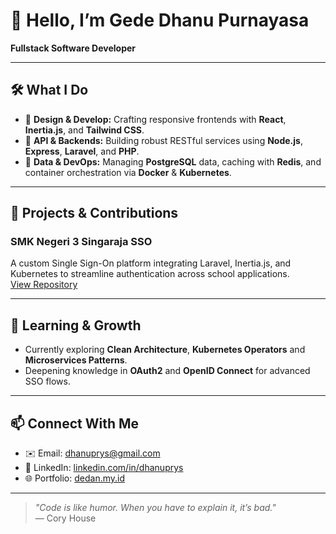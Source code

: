 <!--
  README.md for Gede Dhanu Purnayasa
-->

<!--![Header Image](https://user-images.githubusercontent.com/yourusername/your-header-image.svg)-->

# 👋 Hello, I’m **Gede Dhanu Purnayasa**

**Fullstack Software Developer**

---

## 🛠️ What I Do

- 🔹 **Design & Develop:** Crafting responsive frontends with **React**, **Inertia.js**, and **Tailwind CSS**.
- 🔹 **API & Backends:** Building robust RESTful services using **Node.js**, **Express**, **Laravel**, and **PHP**.
- 🔹 **Data & DevOps:** Managing **PostgreSQL** data, caching with **Redis**, and container orchestration via **Docker** & **Kubernetes**.

---

## 🚀 Projects & Contributions

### **SMK Negeri 3 Singaraja SSO**
A custom Single Sign-On platform integrating Laravel, Inertia.js, and Kubernetes to streamline authentication across school applications.  
[View Repository](https://github.com/smkn3singaraja)

---

## 🌱 Learning & Growth

- Currently exploring **Clean Architecture**, **Kubernetes Operators** and **Microservices Patterns**.  
- Deepening knowledge in **OAuth2** and **OpenID Connect** for advanced SSO flows.

---

## 📫 Connect With Me

- ✉️ Email: [dhanuprys@gmail.com](mailto:dhanuprys@gmail.com)  
- 💼 LinkedIn: [linkedin.com/in/dhanuprys](https://linkedin.com/in/dhanuprys)  
- 🌐 Portfolio: [dedan.my.id](https://dedan.my.id)

---

> _"Code is like humor. When you have to explain it, it’s bad."_  
> — Cory House
